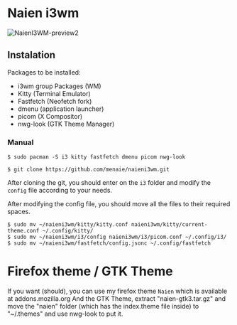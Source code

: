 # Naien i3wm

![NaienI3WM-preview2](https://github.com/user-attachments/assets/6e6ff683-7789-420e-bab0-e9ab3af069b6)


## Instalation
 Packages to be installed:
 - i3wm group Packages (WM)
 - Kitty (Terminal Emulator)
 - Fastfetch (Neofetch fork)
 - dmenu (application launcher)
 - picom (X Compositor)
 - nwg-look (GTK Theme Manager)
 ### Manual

```
$ sudo pacman -S i3 kitty fastfetch dmenu picom nwg-look

$ git clone https://github.com/menaie/naieni3wm.git
```

After cloning the git, you should enter on the ``i3`` folder and modify the ``config`` file according to your needs.

After modifying the config file, you should move all the files to their required spaces.

```
$ sudo mv ~/naieni3wm/kitty/kitty.conf naieni3wm/kitty/current-theme.conf ~/.config/kitty/
$ sudo mv ~/naieni3wm/i3/config naieni3wm/i3/picom.conf ~/.config/i3/
$ sudo mv ~/naieni3wm/fastfetch/config.jsonc ~/.config/fastfetch
```

# Firefox theme / GTK Theme

If you want (should), you can use my firefox theme ``Naien`` which is available at addons.mozilla.org
And the GTK Theme, extract "naien-gtk3.tar.gz" and move the "naien" folder (which has the index.theme file inside) to "~/.themes" and use nwg-look to put it.
